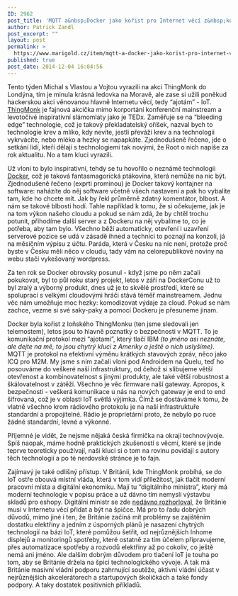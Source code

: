 ```yaml
---
ID: 2962
post_title: 'MQTT a&nbsp;Docker jako kořist pro Internet věcí z&nbsp;konference ThingMonk'
author: Patrick Zandl
post_excerpt: ""
layout: post
permalink: >
  https://www.marigold.cz/item/mqtt-a-docker-jako-korist-pro-internet-veci-z-konference-thingmonk
published: true
post_date: 2014-12-04 16:04:56
---
```

<p>Tento týden Michal s Vlastou a Vojtou vyrazili na akci ThingMonk do Londýna, tím je minula krásná ledovka na Moravě, ale zase si užili poněkud hackerskou akci věnovanou hlavně Internetu věcí, tedy “ajotám” - IoT. <a href="http://thingmonk.com">ThingMonk</a> je fajnová akcička mimo korportání konferenční mainstream a levotočivé inspirativní slámomlaty jako je TEDx. Zaměřuje se na “bleeding edge” technologie, což je takový překladatelský oříšek, nazval bych to technologie krev a mlíko, kdy nevíte, jestli převáží krev a na technologii vykrvácíte, nebo mléko a hezky se napapkáte. Zjednodušeně řečeno, jde o setkání lidí, kteří dělají s technologiemi tak novými, že Root o nich napíše za rok aktualitu. No a tam kluci vyrazili.</p><!--more--><p>Už vloni to bylo inspirativní, tehdy se tu hovořilo o neznámé technologii <a href="http://www.docker.com">Docker</a>, což je taková fantasmagorická ptákovina, která nemůže na nic být. Zjednodušeně řečeno (exprti prominou) je Docker takový kontajner na software: naházíte do něj software včetně všech nastavení a pak ho vybalíte tam, kde ho chcete mít. Jak by řekl průměrně zdatný komentátor, blbost. A nám se takové blbosti hodí. Tahle například k tomu, že si očekujeme, jak je na tom výkon našeho cloudu a pokud se nám zdá, že by chtěl trochu potunit, přihodíme další server a z Dockeru na něj vybalíme to, co je potřeba, aby tam bylo. Všechno běží automaticky, otevření i uzavření serverové pozice se udá v zásadě ihned a technici to poznají na konzoli, já na měsíčním výpisu z účtu. Paráda, která v Česku na nic není, protože proč byste v Česku měli něco v cloudu, tady vám na celorepublikové noviny na webu stačí vykešovaný wordpress.</p>
<p>Za ten rok se Docker obrovsky posunul - když jsme po něm začali pokukovat, byl to půl roku starý projekt, letos v září na DockerConu už to byl zralý a výborný produkt, dnes už je to skvělé prostředí, které se spoluprací s velkými cloudovými hráči stává téměř mainstreamem. Jednu věc nám umožňuje moc hezky: komodizovat výdaje za cloud. Pokud se nám zachce, vezme si své saky-paky a pomocí Dockeru je přesuneme jinam.</p>
<p>Docker byla kořist z loňského ThingMonku (ten jsme sledovali jen telemostem), letos jsou to hlavně poznatky o bezpečnosti v MQTT. To je komunikační protokol mezi “ajotami”, který tlačí IBM <em>(to jméno asi neznáte, ale dejte na mě, to jsou chytrý kluci z Ameriky a ještě o nich uslyšíme)</em>. MQTT je protokol na efektivní výměnu krátkých stavových zpráv, něco jako ICQ pro M2M. My jsme s ním začali vloni pod Androidem na Quelu, teď ho posouváme do veškeré naší infrastruktury, od čehož si slibujeme větší otevřenost a kombinovatelnost s jinými produkty, ale také větší robustnost a škálovatelnost v zátěži. Všechno je věc firmware naší gateway. Apropos, k bezpečnosti - veškerá komunikace u nás na nových gateway je end to end šifrovaná, což je v oblasti IoT světlá výjimka. Čímž se dostáváme k tomu, že vlatně všechno krom rádiového protokolu je na naší infrastruktuře standardní a propojitelné. Rádio je proprietární proto, že nebylo po ruce žádné standardní, levné a výkonné. </p>
<p>Příjemné je vidět, že nejsme nějaká česká firmička na okraji technovývoje. Spíš naopak, máme hodně praktických zkušeností s věcmi, které se jinde teprve teoreticky používají, naši kluci si o tom na rovinu povídají s autory těch technologií a po té nerdovské stránce je to fajn.</p>
<p>Zajímavý je také odlišný přístup. V Británii, kde ThingMonk probíhá, se do IoT ostře obouvá místní vláda, která v tom vidí příležitost, jak tlačit moderní pracovní místa a digitální ekonomiku. Mají tu “digitálního ministra”, který má moderní technologie v popisu práce a už dávno tím nemyslí výstavbu skladů pro eshopy. Digitální ministr se zde <a href="http://www.v3.co.uk/v3-uk/news/2371855/uk-must-ride-the-internet-of-things-wave-urges-digital-minister">nedávno rozhorloval</a>, že Británie musí v Internetu věcí přidat a být na špičce. Má pro to řadu dobrých důvodů, mimo jiné i ten, že Británie začíná mít problémy se zajištěním dostatku elektřiny a jedním z úsporných plánů je nasazení chytrých technologií na bázi IoT, které pomůžou šetřit, od nejrůznějších Inhome displejů a monitoringů spotřeby, které ostatně za tím účelem připravujeme, přes automatizace spotřeby a rozvodů elektřiny až po cokoliv, co ještě nemá ani jméno. Ale dalším dobrým důvodem pro tlačení IoT je touha po tom, aby se Británie držela na špici technologického vývoje. A tak má Británie masivní vládní podporu zahrnující soutěže, aktivní vládní účast v nejrůznějších akcelerátorech a startupových školičkách a také fondy podpory. A taky dostatek positivních příkladů.</p>